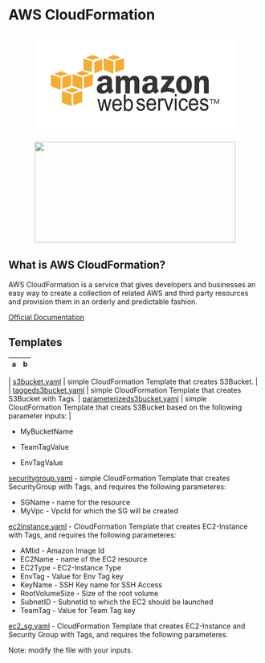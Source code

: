 # AWS CloudFormation

<p align="center">
  <img width="400" height="200" src="img/aws.gif">
</p>

<p align="center">
  <img width="400" height="200" src="img/CloudFormation.png">
</p>

## What is AWS CloudFormation?

AWS CloudFormation is a service that gives developers and businesses an easy way to create a collection of related AWS and third party resources and provision them in an orderly and predictable fashion.

[Official Documentation](https://docs.aws.amazon.com/AWSCloudFormation/latest/UserGuide/Welcome.html)


## Templates
| a | b |
| ------------ | ------------ |

| [s3bucket.yaml](templates/s3bucket.yaml) | simple CloudFormation Template that creates S3Bucket. |
| [taggeds3bucket.yaml](templates/taggeds3bucket.yaml) | simple CloudFormation Template that creates S3Bucket with Tags. 
| [parameterizeds3bucket.yaml](templates/parameterizeds3bucket.yaml) | simple CloudFormation Template that creats S3Bucket based on the following parameter inputs: |

* MyBucketName   

* TeamTagValue

* EnvTagValue 

[securitygroup.yaml](templates/securitygroup.yaml) - simple CloudFormation Template that creates SecurityGroup with Tags, and requires the following parameteres: 

* SGName  - name for the resource
* MyVpc   - VpcId for which the SG will be created

[ec2instance.yaml](templates/ec2instance.yaml) - CloudFormation Template that creates EC2-Instance with Tags, and requires the following parameteres: 

* AMIid - Amazon Image Id
* EC2Name - name of the EC2 resource
* EC2Type - EC2-Instance Type
* EnvTag - Value for Env Tag key
* KeyName - SSH Key name for SSH Access
* RootVolumeSize - Size of the root volume
* SubnetID - SubnetId to which the EC2 should be launched
* TeamTag - Value for Team Tag key

[ec2_sg.yaml](templates/ec2_sg.yaml) - CloudFormation Template that creates EC2-Instance and Security Group with Tags, and requires the following parameteres. 

Note: modify the file with your inputs. 
